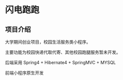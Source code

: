 # 闪电跑跑

## 项目介绍

大学期间创业项目，校园生活服务类小程序。

主要功能为校园快递代取代寄、其他校园跑腿服务暂未开发。

后端采用 Spring4 + Hibernate4 + SpringMVC + MYSQL

前端小程序原生开发

